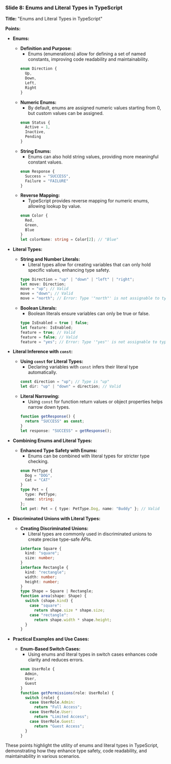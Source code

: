 ### Slide 8: Enums and Literal Types in TypeScript
**Title:** "Enums and Literal Types in TypeScript"

**Points:**

- **Enums:**
  - **Definition and Purpose:**
    - Enums (enumerations) allow for defining a set of named constants, improving code readability and maintainability.
    ```typescript
    enum Direction {
      Up,
      Down,
      Left,
      Right
    }
    ```
  - **Numeric Enums:**
    - By default, enums are assigned numeric values starting from 0, but custom values can be assigned.
    ```typescript
    enum Status {
      Active = 1,
      Inactive,
      Pending
    }
    ```
  - **String Enums:**
    - Enums can also hold string values, providing more meaningful constant values.
    ```typescript
    enum Response {
      Success = "SUCCESS",
      Failure = "FAILURE"
    }
    ```
  - **Reverse Mapping:**
    - TypeScript provides reverse mapping for numeric enums, allowing lookup by value.
    ```typescript
    enum Color {
      Red,
      Green,
      Blue
    }
    let colorName: string = Color[2]; // "Blue"
    ```

- **Literal Types:**
  - **String and Number Literals:**
    - Literal types allow for creating variables that can only hold specific values, enhancing type safety.
    ```typescript
    type Direction = "up" | "down" | "left" | "right";
    let move: Direction;
    move = "up"; // Valid
    move = "down"; // Valid
    move = "north"; // Error: Type '"north"' is not assignable to type 'Direction'.
    ```
  - **Boolean Literals:**
    - Boolean literals ensure variables can only be true or false.
    ```typescript
    type IsEnabled = true | false;
    let feature: IsEnabled;
    feature = true; // Valid
    feature = false; // Valid
    feature = "yes"; // Error: Type '"yes"' is not assignable to type 'IsEnabled'.
    ```

- **Literal Inference with `const`:**
  - **Using `const` for Literal Types:**
    - Declaring variables with `const` infers their literal type automatically.
    ```typescript
    const direction = "up"; // Type is "up"
    let dir: "up" | "down" = direction; // Valid
    ```
  - **Literal Narrowing:**
    - Using `const` for function return values or object properties helps narrow down types.
    ```typescript
    function getResponse() {
      return "SUCCESS" as const;
    }
    let response: "SUCCESS" = getResponse();
    ```

- **Combining Enums and Literal Types:**
  - **Enhanced Type Safety with Enums:**
    - Enums can be combined with literal types for stricter type checking.
    ```typescript
    enum PetType {
      Dog = "DOG",
      Cat = "CAT"
    }
    type Pet = {
      type: PetType;
      name: string;
    };
    let pet: Pet = { type: PetType.Dog, name: "Buddy" }; // Valid
    ```

- **Discriminated Unions with Literal Types:**
  - **Creating Discriminated Unions:**
    - Literal types are commonly used in discriminated unions to create precise type-safe APIs.
    ```typescript
    interface Square {
      kind: "square";
      size: number;
    }
    interface Rectangle {
      kind: "rectangle";
      width: number;
      height: number;
    }
    type Shape = Square | Rectangle;
    function area(shape: Shape) {
      switch (shape.kind) {
        case "square":
          return shape.size * shape.size;
        case "rectangle":
          return shape.width * shape.height;
      }
    }
    ```

- **Practical Examples and Use Cases:**
  - **Enum-Based Switch Cases:**
    - Using enums and literal types in switch cases enhances code clarity and reduces errors.
    ```typescript
    enum UserRole {
      Admin,
      User,
      Guest
    }
    function getPermissions(role: UserRole) {
      switch (role) {
        case UserRole.Admin:
          return "Full Access";
        case UserRole.User:
          return "Limited Access";
        case UserRole.Guest:
          return "Guest Access";
      }
    }
    ```

These points highlight the utility of enums and literal types in TypeScript, demonstrating how they enhance type safety, code readability, and maintainability in various scenarios.